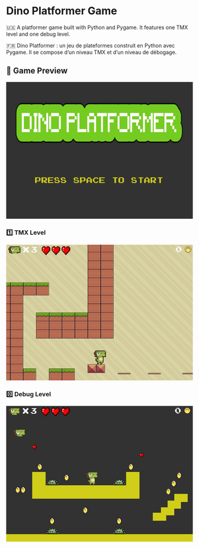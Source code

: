 # Dino Platformer Game

🇺🇸 A platformer game built with Python and Pygame. It features one TMX level and one debug level.

🇫🇷 Dino Platformer : un jeu de plateformes construit en Python avec Pygame. Il se compose d’un niveau TMX et d’un niveau de débogage.

## 📸 Game Preview

<img src="assets/images/github/home_title.jpg" width="auto" height="auto" alt="Dino Platformer Preview">

### 1️⃣ TMX Level

<img src="assets/images/github/tmx_level.jpg" width="auto" height="auto" alt="Dino Platformer Preview">

### 0️⃣ Debug Level

<img src="assets/images/github/debug_level.png" width="auto" height="auto" alt="Dino Platformer Preview">
